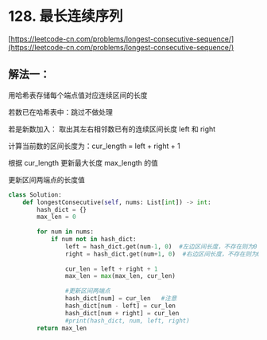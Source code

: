# 128. 最长连续序列

[https://leetcode-cn.com/problems/longest-consecutive-sequence/](https://leetcode-cn.com/problems/longest-consecutive-sequence/)

## 解法一：

用哈希表存储每个端点值对应连续区间的长度 

若数已在哈希表中：跳过不做处理 

若是新数加入： 取出其左右相邻数已有的连续区间长度 left 和 right 

计算当前数的区间长度为：cur\_length = left + right + 1 

根据 cur\_length 更新最大长度 max\_length 的值

更新区间两端点的长度值

```python
class Solution:
    def longestConsecutive(self, nums: List[int]) -> int:
        hash_dict = {}
        max_len = 0
        
        for num in nums:
            if num not in hash_dict:
                left = hash_dict.get(num-1, 0)  #左边区间长度，不存在则为0
                right = hash_dict.get(num+1, 0)  #右边区间长度，不存在则为0
                
                cur_len = left + right + 1
                max_len = max(max_len, cur_len)
                
                #更新区间两端点
                hash_dict[num] = cur_len   #注意
                hash_dict[num - left] = cur_len
                hash_dict[num + right] = cur_len
                #print(hash_dict, num, left, right)
        return max_len
```

